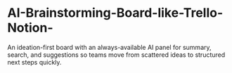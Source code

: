 # AI-Brainstorming-Board-like-Trello-Notion-
An ideation-first board with an always-available AI panel for summary, search, and suggestions so teams move from scattered ideas to structured next steps quickly.
